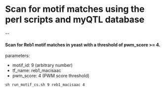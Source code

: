 # Scan for motif matches using the perl scripts and myQTL database

--

#### Scan for Reb1 motif matches in yeast with a threshold of pwm_score >= 4.

parameters:

* motif_id: 9 (arbitrary number)
* tf\_name: reb1_macisaac
* pwm\_score: 4 (PWM score threshold)

```
sh run_motif_cs.sh 9 reb1_macisaac 4
```

